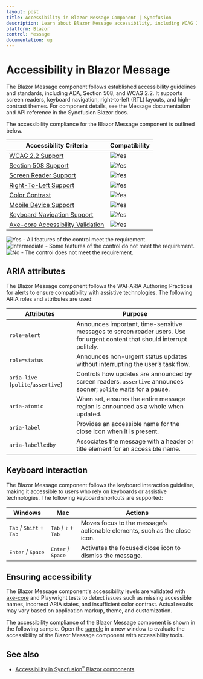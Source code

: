 ```yaml
---
layout: post
title: Accessibility in Blazor Message Component | Syncfusion
description: Learn about Blazor Message accessibility, including WCAG 2.2 and Section 508 compliance, ARIA roles and attributes (alert/status, aria-live), keyboard navigation, screen reader, and RTL support.
platform: Blazor
control: Message
documentation: ug
---
```


# Accessibility in Blazor Message

The Blazor Message component follows established accessibility guidelines and standards, including ADA, Section 508, and WCAG 2.2. It supports screen readers, keyboard navigation, right-to-left (RTL) layouts, and high-contrast themes. For component details, see the Message documentation and API reference in the Syncfusion Blazor docs.

The accessibility compliance for the Blazor Message component is outlined below.

| Accessibility Criteria | Compatibility |
| -- | -- |
| [WCAG 2.2 Support](../common/accessibility#accessibility-standards) | <img src="https://cdn.syncfusion.com/content/images/landing-page/yes.png" alt="Yes">|
| [Section 508 Support](../common/accessibility#accessibility-standards) | <img src="https://cdn.syncfusion.com/content/images/landing-page/yes.png" alt="Yes"> |
| [Screen Reader Support](../common/accessibility#screen-reader-support) | <img src="https://cdn.syncfusion.com/content/images/landing-page/yes.png" alt="Yes"> |
| [Right-To-Left Support](../common/accessibility#right-to-left-support) |<img src="https://cdn.syncfusion.com/content/images/landing-page/yes.png" alt="Yes"> |
| [Color Contrast](../common/accessibility#color-contrast) | <img src="https://cdn.syncfusion.com/content/images/landing-page/yes.png" alt="Yes"> |
| [Mobile Device Support](../common/accessibility#mobile-device-support) | <img src="https://cdn.syncfusion.com/content/images/landing-page/yes.png" alt="Yes"> |
| [Keyboard Navigation Support](../common/accessibility#keyboard-navigation-support) | <img src="https://cdn.syncfusion.com/content/images/landing-page/yes.png" alt="Yes"> |
| [Axe-core Accessibility Validation](../common/accessibility#ensuring-accessibility) | <img src="https://cdn.syncfusion.com/content/images/landing-page/yes.png" alt="Yes"> |

<style>
    .post .post-content img {
        display: inline-block;
        margin: 0.5em 0;
    }
</style>
<div><img src="https://cdn.syncfusion.com/content/images/documentation/full.png" alt="Yes"> - All features of the control meet the requirement.</div>

<div><img src="https://cdn.syncfusion.com/content/images/documentation/partial.png" alt="Intermediate"> - Some features of the control do not meet the requirement.</div>

<div><img src="https://cdn.syncfusion.com/content/images/documentation/not-supported.png" alt="No"> - The control does not meet the requirement.</div>

## ARIA attributes

The Blazor Message component follows the WAI-ARIA Authoring Practices for alerts to ensure compatibility with assistive technologies. The following ARIA roles and attributes are used:

| Attributes | Purpose |
| --- | --- |
| `role=alert` | Announces important, time-sensitive messages to screen reader users. Use for urgent content that should interrupt politely. |
| `role=status` | Announces non-urgent status updates without interrupting the user’s task flow. |
| `aria-live` (`polite`/`assertive`) | Controls how updates are announced by screen readers. `assertive` announces sooner; `polite` waits for a pause. |
| `aria-atomic` | When set, ensures the entire message region is announced as a whole when updated. |
| `aria-label` | Provides an accessible name for the close icon when it is present. |
| `aria-labelledby` | Associates the message with a header or title element for an accessible name. |

## Keyboard interaction

The Blazor Message component follows the keyboard interaction guideline, making it accessible to users who rely on keyboards or assistive technologies. The following keyboard shortcuts are supported:

| Windows | Mac | Actions |
| --- | --- | --- |
| <kbd>Tab</kbd> / <kbd>Shift</kbd> + <kbd>Tab</kbd> | <kbd>Tab</kbd> / <kbd>⇧</kbd> + <kbd>Tab</kbd> | Moves focus to the message’s actionable elements, such as the close icon. |
| <kbd>Enter</kbd> / <kbd>Space</kbd> | <kbd>Enter</kbd> / <kbd>Space</kbd> | Activates the focused close icon to dismiss the message. |

## Ensuring accessibility

The Blazor Message component's accessibility levels are validated with [axe-core](https://www.nuget.org/packages/Deque.AxeCore.Playwright) and Playwright tests to detect issues such as missing accessible names, incorrect ARIA states, and insufficient color contrast. Actual results may vary based on application markup, theme, and customization.

The accessibility compliance of the Blazor Message component is shown in the following sample. Open the [sample](https://blazor.syncfusion.com/accessibility/message) in a new window to evaluate the accessibility of the Blazor Message component with accessibility tools.

## See also

* [Accessibility in Syncfusion<sup style="font-size:70%">&reg;</sup> Blazor components](https://blazor.syncfusion.com/documentation/common/accessibility)